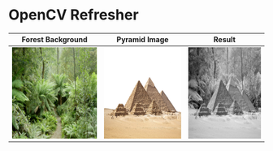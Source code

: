 # OpenCV Refresher

Forest Background | Pyramid Image | Result
:---: | :---: | :---:
<img src="forest.jpg"  width="300" height="180" /> | <img src="pyramids.png"  width="300" height="180" /> | <img src="ex1_3_results_1.png"  width="300" height="180" />